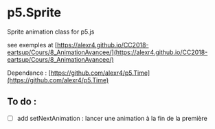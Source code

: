 # p5.Sprite
Sprite animation class for p5.js

see exemples at [https://alexr4.github.io/CC2018-eartsup/Cours/8_AnimationAvancee/](https://alexr4.github.io/CC2018-eartsup/Cours/8_AnimationAvancee/)

Dependance : [https://github.com/alexr4/p5.Time](https://github.com/alexr4/p5.Time)

## To do :
- [ ] add setNextAnimation : lancer une animation à la fin de la première

